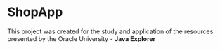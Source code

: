 # ShopApp

This project was created for the study and application of the resources presented by the Oracle University - <b>Java Explorer
